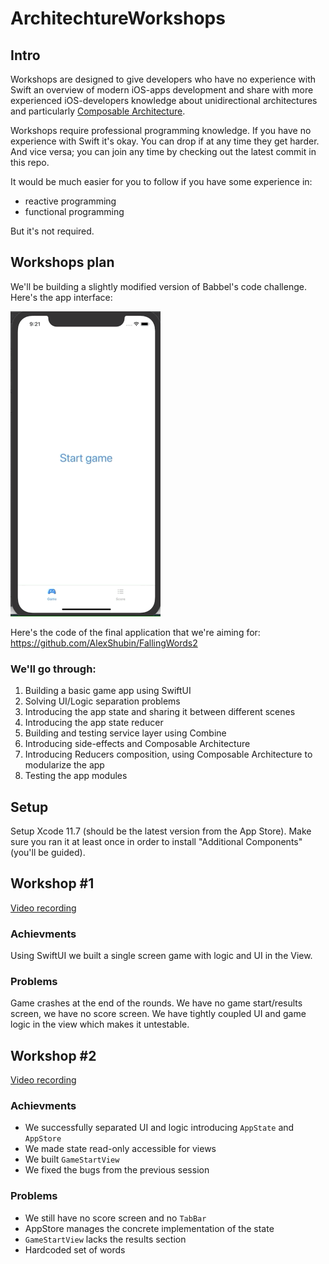 # ArchitechtureWorkshops

## Intro

Workshops are designed to give developers who have no experience with Swift an overview of modern iOS-apps development and share with more experienced iOS-developers knowledge about unidirectional architectures and particularly [Composable Architecture](https://github.com/pointfreeco/swift-composable-architecture).

Workshops require professional programming knowledge. If you have no experience with Swift it's okay. You can drop if at any time they get harder. And vice versa; you can join any time by checking out the latest commit in this repo.

It would be much easier for you to follow if you have some experience in:
 - reactive programming
 - functional programming
 
But it's not required.

## Workshops plan

We'll be building a slightly modified version of Babbel's code challenge. Here's the app interface:

 ![alt-text](https://github.com/AlexShubin/ArchitechtureWorkshops/blob/master/game.gif)

Here's the code of the final application that we're aiming for: https://github.com/AlexShubin/FallingWords2
 
### We'll go through:

 1. Building a basic game app using SwiftUI
 2. Solving UI/Logic separation problems
 3. Introducing the app state and sharing it between different scenes
 4. Introducing the app state reducer
 5. Building and testing service layer using Combine
 6. Introducing side-effects and Composable Architecture
 7. Introducing Reducers composition, using Composable Architecture to modularize the app
 8. Testing the app modules

## Setup

Setup Xcode 11.7 (should be the latest version from the App Store). Make sure you ran it at least once in order to install "Additional Components" (you'll be guided).

## Workshop #1

[Video recording](https://drive.google.com/file/d/1k7AyQ_UbcpecMyPsmvAaa9kntW_z_5n0/view?usp=sharing)

### Achievments

Using SwiftUI we built a single screen game with logic and UI in the View.

### Problems

Game crashes at the end of the rounds. We have no game start/results screen, we have no score screen.
We have tightly coupled UI and game logic in the view which makes it untestable.

## Workshop #2

[Video recording](https://drive.google.com/file/d/1ZUMjISg0_f3GSir5maJ0g0EJZL2GmA5W/view?usp=sharing)

### Achievments

- We successfully separated UI and logic introducing `AppState` and `AppStore`
- We made state read-only accessible for views
- We built `GameStartView`
- We fixed the bugs from the previous session

### Problems

- We still have no score screen and no `TabBar`
- AppStore manages the concrete implementation of the state
- `GameStartView` lacks the results section
- Hardcoded set of words
